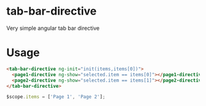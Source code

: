 tab-bar-directive
=================

Very simple angular tab bar directive

# Usage
```HTML
<tab-bar-directive ng-init="init(items,items[0])">
  <page1-directive ng-show="selected.item == items[0]"></page1-directive>
  <page2-directive ng-show="selected.item == items[1]"></page2-directive>
</tab-bar-directive>
```
```JAVASCRIPT
$scope.items = ['Page 1', 'Page 2'];
```
